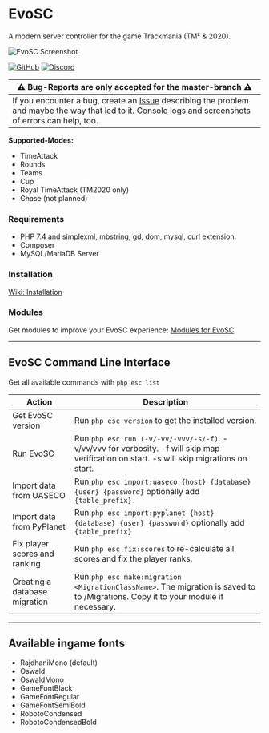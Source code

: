 # EvoSC

A modern server controller for the game Trackmania (TM² & 2020).
 
![EvoSC Screenshot](https://i.imgur.com/cXMIv8Q.png "EvoSC Screenshot")

[![GitHub](https://img.shields.io/badge/LICENSE-CC_BY--NC--ND_4.0-lightgrey.svg?style=for-the-badge)](https://github.com/EvoTM/EvoSC/blob/master/LICENSE)
[![Discord](https://img.shields.io/discord/384138149686935562.svg?color=7289DA&label=DISCORD&style=for-the-badge&logo=discord)](https://discord.gg/4PKKesS)

| ⚠ Bug-Reports are only accepted for the master-branch ⚠ |
| --- |
| If you encounter a bug, create an [Issue](https://github.com/EvoTM/EvoSC/issues) describing the problem and maybe the way that led to it. Console logs and screenshots of errors can help, too. |

**Supported-Modes:**
* TimeAttack
* Rounds
* Teams
* Cup
* Royal TimeAttack (TM2020 only)
* ~~Chase~~ (not planned)


### Requirements
* PHP 7.4 and simplexml, mbstring, gd, dom, mysql, curl extension.
* Composer
* MySQL/MariaDB Server

### Installation
[Wiki: Installation](https://wiki.evotm.com/books/evosc-users-guide/page/download-installation)

### Modules
Get modules to improve your EvoSC experience:
[Modules for EvoSC](https://github.com/EvoTM/EvoSC/wiki/Modules)

___

## EvoSC Command Line Interface

Get all available commands with `php esc list`

| Action | Description |
| --------- | -------------------------------------------- |
| Get EvoSC version | Run `php esc version` to get the installed version. |
| Run EvoSC | Run `php esc run (-v/-vv/-vvv/-s/-f)`. -v/vv/vvv for verbosity. -f will skip map verification on start. -s will skip migrations on start.|
| Import data from UASECO | Run `php esc import:uaseco {host} {database} {user} {password}` optionally add `{table_prefix}` |
| Import data from PyPlanet | Run `php esc import:pyplanet {host} {database} {user} {password}` optionally add `{table_prefix}` |
| Fix player scores and ranking | Run `php esc fix:scores` to re-calculate all scores and fix the player ranks. |
| Creating a database migration | Run `php esc make:migration <MigrationClassName>`. The migration is saved to to /Migrations. Copy it to your module if necessary. |

---

## Available ingame fonts
* RajdhaniMono (default)
* Oswald
* OswaldMono
* GameFontBlack
* GameFontRegular
* GameFontSemiBold
* RobotoCondensed
* RobotoCondensedBold